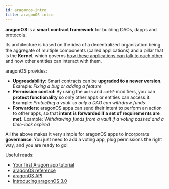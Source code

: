 ```yaml
---
id: aragonos-intro
title: aragonOS intro
---
```


**aragonOS** is a **smart contract framework** for building DAOs, dapps and protocols.

Its architecture is based on the idea of a decentralized organization being the aggregate of multiple components (called applications) and a pillar that is the **Kernel**, which governs [how these applications can talk to each other](/docs/acl-intro.html) and how other entities can interact with them.

aragonOS provides:
- **Upgreadability**: Smart contracts can be **upgraded to a newer version**. Example: *Fixing a bug or adding a feature*
- **Permission control**: By using the `auth` and `authP` modifiers, you can **protect functionality** so only other apps or entities can access it. Example: *Protecting a vault so only a DAO can withdraw funds*
- **Forwarders**: aragonOS apps can send their intent to perform an action to other apps, so that **intent is forwarded if a set of requirements are met**. Example: *Withdrawing funds from a vault if a voting passed and a time-lock expired*

All the above makes it very simple for aragonOS apps to incorporate **governance**. You just need to add a voting app, plug permissions the right way, and you are ready to go!

Useful reads:
- [Your first Aragon app tutorial](/docs/tutorial.html)
- [aragonOS reference](/docs/aragonos-ref.html)
- [aragonOS API](/docs/kernel_Kernel.html)
- [Introducing aragonOS 3.0](https://blog.aragon.org/introducing-aragonos-3-0-alpha-the-new-operating-system-for-protocols-and-dapps-348f7ac92cff/)